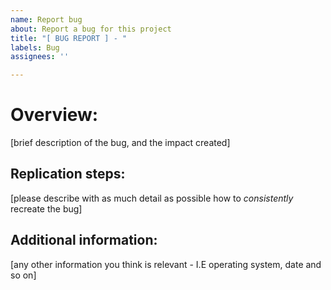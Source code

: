 ```yaml
---
name: Report bug
about: Report a bug for this project
title: "[ BUG REPORT ] - "
labels: Bug
assignees: ''

---
```


# Overview:
[brief description of the bug, and the impact created]

## Replication steps:
[please describe with as much detail as possible how to *consistently* recreate the bug]

## Additional information:
[any other information you think is relevant - I.E operating system, date and so on]
